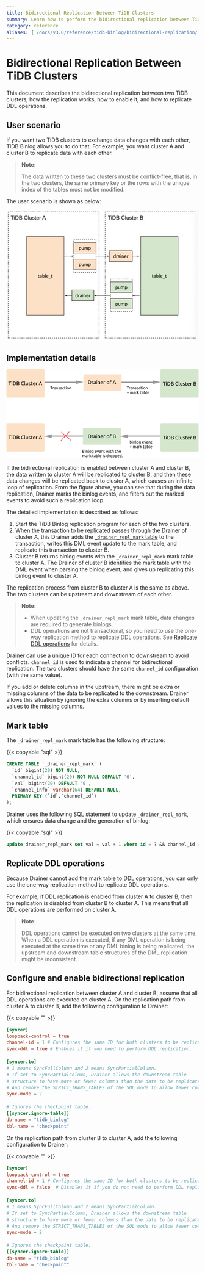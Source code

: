 ```yaml
---
title: Bidirectional Replication Between TiDB Clusters
summary: Learn how to perform the bidirectional replication between TiDB clusters.
category: reference
aliases: ['/docs/v3.0/reference/tidb-binlog/bidirectional-replication/']
---
```


# Bidirectional Replication Between TiDB Clusters

This document describes the bidirectional replication between two TiDB clusters, how the replication works, how to enable it, and how to replicate DDL operations.

## User scenario

If you want two TiDB clusters to exchange data changes with each other, TiDB Binlog allows you to do that. For example, you want cluster A and cluster B to replicate data with each other.

> **Note:**
>
> The data written to these two clusters must be conflict-free, that is, in the two clusters, the same primary key or the rows with the unique index of the tables must not be modified.

The user scenario is shown as below:

![Architect](/media/binlog/bi-repl1.jpg)

## Implementation details

![Mark Table](/media/binlog/bi-repl2.png)

If the bidirectional replication is enabled between cluster A and cluster B, the data written to cluster A will be replicated to cluster B, and then these data changes will be replicated back to cluster A, which causes an infinite loop of replication. From the figure above, you can see that during the data replication, Drainer marks the binlog events, and filters out the marked events to avoid such a replication loop.

The detailed implementation is described as follows:

1. Start the TiDB Binlog replication program for each of the two clusters.
2. When the transaction to be replicated passes through the Drainer of cluster A, this Drainer adds the [`_drainer_repl_mark` table](#mark-table) to the transaction, writes this DML event update to the mark table, and replicate this transaction to cluster B.
3. Cluster B returns binlog events with the `_drainer_repl_mark` mark table to cluster A. The Drainer of cluster B identifies the mark table with the DML event when parsing the binlog event, and gives up replicating this binlog event to cluster A.

The replication process from cluster B to cluster A is the same as above. The two clusters can be upstream and downstream of each other.

> **Note:**
>
> * When updating the `_drainer_repl_mark` mark table, data changes are required to generate binlogs.
> * DDL operations are not transactional, so you need to use the one-way replication method to replicate DDL operations. See [Replicate DDL operations](#replicate-ddl-operations) for details.

Drainer can use a unique ID for each connection to downstream to avoid conflicts. `channel_id` is used to indicate a channel for bidirectional replication. The two clusters should have the same `channel_id` configuration (with the same value).

If you add or delete columns in the upstream, there might be extra or missing columns of the data to be replicated to the downstream. Drainer allows this situation by ignoring the extra columns or by inserting default values to the missing columns.

## Mark table

The `_drainer_repl_mark` mark table has the following structure:

{{< copyable "sql" >}}

```sql
CREATE TABLE `_drainer_repl_mark` (
  `id` bigint(20) NOT NULL,
  `channel_id` bigint(20) NOT NULL DEFAULT '0',
  `val` bigint(20) DEFAULT '0',
  `channel_info` varchar(64) DEFAULT NULL,
  PRIMARY KEY (`id`,`channel_id`)
);
```

Drainer uses the following SQL statement to update `_drainer_repl_mark`, which ensures data change and the generation of binlog:

{{< copyable "sql" >}}

```sql
update drainer_repl_mark set val = val + 1 where id = ? && channel_id = ?;
```

## Replicate DDL operations

Because Drainer cannot add the mark table to DDL operations, you can only use the one-way replication method to replicate DDL operations.

For example, if DDL replication is enabled from cluster A to cluster B, then the replication is disabled from cluster B to cluster A. This means that all DDL operations are performed on cluster A.

> **Note:**
>
> DDL operations cannot be executed on two clusters at the same time. When a DDL operation is executed, if any DML operation is being executed at the same time or any DML binlog is being replicated, the upstream and downstream table structures of the DML replication might be inconsistent.

## Configure and enable bidirectional replication

For bidirectional replication between cluster A and cluster B, assume that all DDL operations are executed on cluster A. On the replication path from cluster A to cluster B, add the following configuration to Drainer:

{{< copyable "" >}}

```toml
[syncer]
loopback-control = true
channel-id = 1 # Configures the same ID for both clusters to be replicated.
sync-ddl = true # Enables it if you need to perform DDL replication.

[syncer.to]
# 1 means SyncFullColumn and 2 means SyncPartialColumn.
# If set to SyncPartialColumn, Drainer allows the downstream table
# structure to have more or fewer columns than the data to be replicated
# And remove the STRICT_TRANS_TABLES of the SQL mode to allow fewer columns, and insert zero values to the downstream.
sync-mode = 2

# Ignores the checkpoint table.
[[syncer.ignore-table]]
db-name = "tidb_binlog"
tbl-name = "checkpoint"
```

On the replication path from cluster B to cluster A, add the following configuration to Drainer:

{{< copyable "" >}}

```toml
[syncer]
loopback-control = true
channel-id = 1 # Configures the same ID for both clusters to be replicated.
sync-ddl = false  # Disables it if you do not need to perform DDL replication.

[syncer.to]
# 1 means SyncFullColumn and 2 means SyncPartialColumn.
# If set to SyncPartialColumn, Drainer allows the downstream table
# structure to have more or fewer columns than the data to be replicated
# And remove the STRICT_TRANS_TABLES of the SQL mode to allow fewer columns, and insert zero values to the downstream.
sync-mode = 2

# Ignores the checkpoint table.
[[syncer.ignore-table]]
db-name = "tidb_binlog"
tbl-name = "checkpoint"
```
